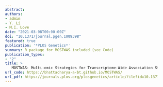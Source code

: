 ```yaml
---
abstract:
authors:
- admin
- Y. Li
- M.I. Love
date: "2021-03-08T00:00:00Z"
doi: "10.1371/journal.pgen.1009398"
featured: true
publication: '*PLOS Genetics*'
summary: R package for MOSTWAS included (see Code)
publication_types:
- "2"
title: >
   MOSTWAS: Multi-omic Strategies for Transcriptome-Wide Association Studies
url_code: https://bhattacharya-a-bt.github.io/MOSTWAS/
url_pdf: https://journals.plos.org/plosgenetics/article/file?id=10.1371/journal.pgen.1009398&type=printable
---
```

